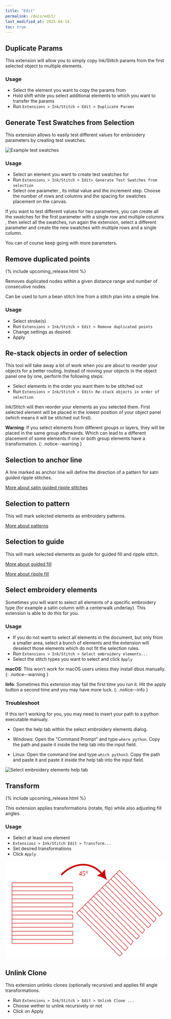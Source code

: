 ```yaml
---
title: "Edit"
permalink: /docs/edit/
last_modified_at: 2025-04-14
toc: true
---
```

## Duplicate Params

This extension will allow you to simply copy Ink/Stitch params from the first selected object to multiple elements.

### Usage

* Select the element you want to copy the params from
* Hold shift while you select additional elements to which you want to transfer the params
* Run `Extensions > Ink/Stitch > Edit > Duplicate Params`

## Generate Test Swatches from Selection

This extension allows to easily test different values for embroidery parameters by creating test swatches.

![Example test swatches](/assets/images/docs/test_swatches.png)

### Usage

* Select an element you want to create test swatches for 
* Run `Extensions > Ink/Stitch > Edit> Generate Test Swatches from selection`
* Select one parameter , its initial value and the increment step.  Choose the number of rows and columns and the spacing for swatches placement on the canvas.

If you want to test different values for two parameters, you can create all the swatches for the first parameter with  a single row and multiple columns , then select all the swatches, run again the extension, select a different parameter and create the new swatches with multiple rows and a single column.

You can of course keep going with more parameters.

## Remove duplicated points

{% include upcoming_release.html %}

Removes duplicated nodes within a given distance range and number of consecutive nodes.

Can be used to turn a bean stitch line from a stitch plan into a simple line.

### Usage

* Select stroke(s)
* Run `Extensions > Ink/Stitch > Edit > Remove duplicated points`
* Change settings as desired
* Apply

## Re-stack objects in order of selection

This tool will take away a lot of work when you are about to reorder your objects for a better routing. Instead of moving your objects in the object panel one by one, perform the following steps:

* Select elements in the order you want them to be stitched out
* Run `Extensions > Ink/Stitch > Edit> Re-stack objects in order of selection`

Ink/Stitch will then reorder your elements as you selected them. First selected element will be placed in the lowest position of your object panel (which means it will be stitched out first).

**Warning**: If you select elements from different groups or layers, they will be placed in the same group afterwards. Which can lead to a different placement of some elements if one or both group elements have a transformation.
{: .notice--warning }

## Selection to anchor line

A line marked as anchor line will define the direction of a pattern for satn guided ripple stitches.

[More about satin guided ripple stitches](/docs/stitches/ripple-stitch/#satin-guide)

## Selection to pattern

This will mark selected elements as embroidery patterns.

[More about patterns](/docs/stitches/patterns/)

## Selection to guide

This will mark selected elements as guide for guided fill and ripple stitch.

[More about guided fill](/docs/stitches/guided-fill/)

[More about ripple fill](/docs/stitches/ripple-fill/)

## Select embroidery elements

Sometimes you will want to select all elements of a specific embroidery type (for example a satin column with a centerwalk underlay). This extension is able to do this for you.

### Usage

* If you do not want to select all elements in the document, but only from a smaller area, select a bunch of elements and the extension will deselect those elements which do not fit the selection rules.
* Run `Extensions > Ink/Stitch > Select embroidery elements...`
* Select the stitch types you want to select and click `Apply`

**macOS**: This won't work for macOS users unless they install dbus manually.
{: .notice--warning }

**Info**: Sometimes this extension may fail the first time you run it. Hit the apply button a second time and you may have more luck.
{: .notice--info }

### Troubleshoot

If this isn't working for you, you may need to insert your path to a python executable manualy.
* Open the help tab within the select embroidery elements dialog.

* Windows: Open the "Command Prompt" and type `where python`. Copy the path and paste it inside the help tab into the input field.
* Linux: Open the command line and type `which python3`. Copy the path and paste it and paste it inside the help tab into the input field.

![Select embroidery elements help tab](/assets/images/docs/en/select_elements_help.png)

## Transform

{% include upcoming_release.html %}

This extension applies transformations (rotate, flip) while also adjusting fill angles.

### Usage

* Select at least one element
* `Extensions > Ink/Stitch Edit > Transform...`
* Set desired transformations
* Click `Apply`

![Fill element transformed by 45 degrees, fill angle adapted](/assets/images/docs/transform.png)

## Unlink Clone

This extension unlinks clones (optionally recursive) and applies fill angle transformations.

* Run `Extensions > Ink/Stitch > Edit > Unlink Clone ...`
* Choose wether to unlink recursively or not
* Click on Apply
